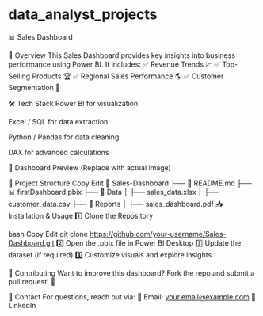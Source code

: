 # data_analyst_projects

📊 Sales Dashboard



📌 Overview
This Sales Dashboard provides key insights into business performance using Power BI. It includes:
✅ Revenue Trends 📈
✅ Top-Selling Products 🏆
✅ Regional Sales Performance 🌎
✅ Customer Segmentation 👥

🛠️ Tech Stack
Power BI for visualization

Excel / SQL for data extraction

Python / Pandas for data cleaning

DAX for advanced calculations

📸 Dashboard Preview
(Replace with actual image)

📂 Project Structure
Copy
Edit
📁 Sales-Dashboard
 ├── 📜 README.md
 ├── 📊 firstDashboard.pbix
 ├── 📂 Data
 │   ├── sales_data.xlsx
 │   ├── customer_data.csv
 ├── 📂 Reports
 │   ├── sales_dashboard.pdf
📥 Installation & Usage
1️⃣ Clone the Repository

bash
Copy
Edit
git clone https://github.com/your-username/Sales-Dashboard.git
2️⃣ Open the .pbix file in Power BI Desktop
3️⃣ Update the dataset (if required)
4️⃣ Customize visuals and explore insights

📢 Contributing
Want to improve this dashboard? Fork the repo and submit a pull request! 🚀

📧 Contact
For questions, reach out via:
📩 Email: your.email@example.com
🔗 LinkedIn








